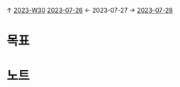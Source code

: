 
↑ [2023-W30](2023-W30.md)
[2023-07-26](2023-07-26.md) ← 2023-07-27 → [2023-07-28](2023-07-28.md)


# 목표



# 노트




